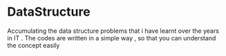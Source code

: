 # DataStructure
Accumulating the data structure problems that i have learnt over the years in IT . The codes are written in a simple way , so that you can understand the concept easily
